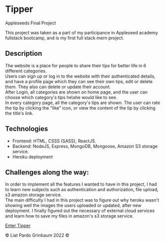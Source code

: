 # Tipper

Appleseeds Final Project

This project was taken as a part of my participance in Appleseed academy fullstack bootcamp, and is my first full stack
mern project.

## Description

The website is a place for people to share their tips for better life in 6 different categories.  
Users can sign up or log in to the website with their authenticated details, and have a profile page which they can see
their own tips, edit or delete them. They also can delete or update their account.  
After Login, all categories are shown on home page, and the user can choose which category's tips he\she would like to
see.  
In every category page, all the category's tips are shown. The user can rate the tip by clicking the "like" icon, or
view the content of the tip by clicking the title's link.

## Technologies

- Frontend: HTML, CSSS (SASS), ReactJS.
- Backend: NodeJS, Express, MongoDB, Mongoose, Amazon S3 storage service.
- Heroku deployment

## Challenges along the way:

In order to implement all the features I wanted to have in this project, I had to learn new subjects such as
authentication and authorization, file upload, s3 amazon storage service.  
The main difficulty I had in this project was to figure out why heroku wasn't showing well the images the users uploaded
or updated, after new deployment. I finally figured out the necessary of external cloud services and learn how to save
my files in amazon's s3 storage service.

[Enter Tipper](https://final-project-liat.herokuapp.com/)

&copy; Liat Pardo Grinbaum 2022 &copy;
